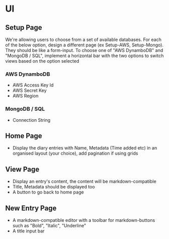 # UI

## Setup Page

We're allowing users to choose from a set of available databases. For each of the below option, design a different page (ex Setup-AWS, Setup-Mongo). They should be like a form-input.
To choose one of "AWS DynamboDB" and "MongoDB / SQL", implement a horizontal bar with the two options to switch views based on the option selected

### AWS DynamboDB

- AWS Access Key Id
- AWS Secret Key
- AWS Region

### MongoDB / SQL

- Connection String

## Home Page

- Display the diary entries with Name, Metadata (Time added etc) in an organised layout (your choice), add pagination if using grids

## View Page

- Display an entry's content, the content will be markdown-compatible
- Title, Metadata should be displayed too
- A button to go back to home page

## New Entry Page

- A markdown-compatible editor with a toolbar for markdown-buttons such as "Bold", "Italic", "Underline"
- A title input bar
